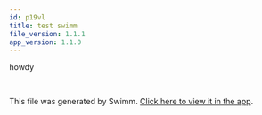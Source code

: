 ```yaml
---
id: p19vl
title: test swimm
file_version: 1.1.1
app_version: 1.1.0
---
```


howdy

<br/>

This file was generated by Swimm. [Click here to view it in the app](https://app.swimm.io/repos/Z2l0aHViJTNBJTNBZHJlYXJ5LWR3YXJmJTNBJTNBbWFnYWwtZ2l0/docs/p19vl).
